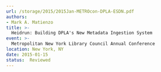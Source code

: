 ```yaml
---
url: /storage/2015/2015Jan-METROcon-DPLA-ESDN.pdf
authors:
- Mark A. Matienzo
title: >-
  Heidrun: Building DPLA's New Metadata Ingestion System
event: >-
  Metropolitan New York Library Council Annual Conference
location: New York, NY
date: 2015-01-15
status:  Reviewed
---
```

